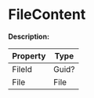 # FileContent

**Description:** 

| Property | Type |
|---|---|
| FileId | Guid? |
| File | File |


